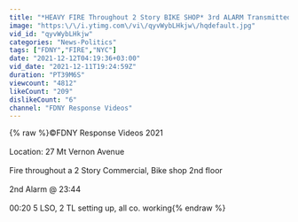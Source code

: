 ```yaml
---
title: "*HEAVY FIRE Throughout 2 Story BIKE SHOP* 3rd ALARM Transmitted w\/ All-Hands Working - Mt Vernon, NY"
image: "https:\/\/i.ytimg.com\/vi\/qyvWybLHkjw\/hqdefault.jpg"
vid_id: "qyvWybLHkjw"
categories: "News-Politics"
tags: ["FDNY","FIRE","NYC"]
date: "2021-12-12T04:19:36+03:00"
vid_date: "2021-12-11T19:24:59Z"
duration: "PT39M6S"
viewcount: "4812"
likeCount: "209"
dislikeCount: "6"
channel: "FDNY Response Videos"
---
```

{% raw %}©FDNY Response Videos 2021<br /><br />Location: 27 Mt Vernon Avenue<br /><br />Fire throughout a 2 Story Commercial, Bike shop 2nd floor<br /><br />2nd Alarm @ 23:44<br /><br />00:20 5 LSO, 2 TL setting up, all co. working{% endraw %}
